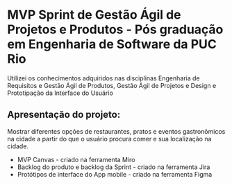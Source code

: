 # MVP Sprint de Gestão Ágil de Projetos e Produtos -  Pós graduação em Engenharia de Software da PUC Rio

Utilizei os conhecimentos adquiridos nas disciplinas Engenharia de Requisitos e Gestão Ágil de Produtos, Gestão Ágil de Projetos e Design e Prototipação da Interface do Usuário

## Apresentação do projeto:

Mostrar diferentes opções de restaurantes, pratos e eventos gastronômicos na cidade a partir do que o usuário procura comer e sua localização na cidade.

 - MVP Canvas - criado na ferramenta Miro
 - Backlog do produto e backlog da Sprint - criado na ferramenta Jira
 - Protótipos de interface do App mobile - criado na ferramenta Figma

